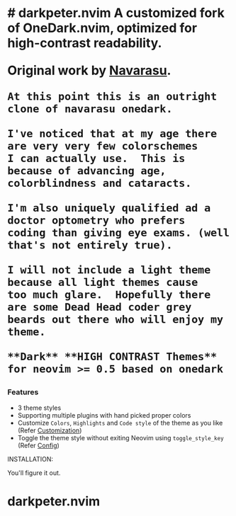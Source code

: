 <h1 align="left">
  # darkpeter.nvim
  A customized fork of OneDark.nvim, optimized for high-contrast readability.

  Original work by [Navarasu](https://github.com/navarasu/onedark.nvim).

    At this point this is an outright clone of navarasu onedark.

    I've noticed that at my age there are very very few colorschemes 
    I can actually use.  This is because of advancing age,
    colorblindness and cataracts.  

    I'm also uniquely qualified ad a doctor optometry who prefers 
    coding than giving eye exams. (well that's not entirely true).

    I will not include a light theme because all light themes cause 
    too much glare.  Hopefully there are some Dead Head coder grey
    beards out there who will enjoy my theme.
    
    **Dark** **HIGH CONTRAST Themes** for neovim >= 0.5 based on onedark
 
### Features
  * 3 theme styles 
  * Supporting multiple plugins with hand picked proper colors
  * Customize `Colors`, `Highlights` and `Code style` of the theme as you like (Refer [Customization](#customization))
  * Toggle the theme style without exiting Neovim using `toggle_style_key` (Refer [Config](#default-configuration))

INSTALLATION:

You'll figure it out.    
</h1>



# darkpeter.nvim
